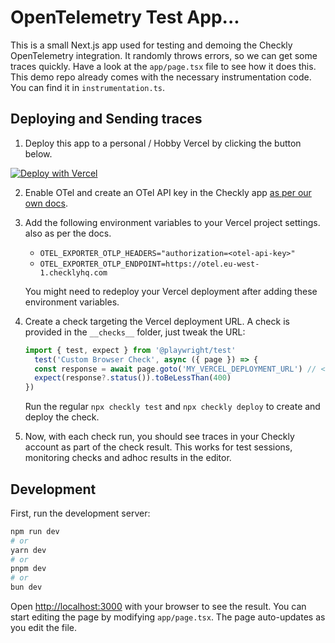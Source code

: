 # OpenTelemetry Test App...

This is a small Next.js app used for testing and demoing the Checkly OpenTelemetry integration. It randomly throws errors, 
so we can get some traces quickly. Have a look at the `app/page.tsx` file to see how it does this.
This demo repo already comes with the necessary instrumentation code. You can find it in `instrumentation.ts`.

## Deploying and Sending traces

1. Deploy this app to a personal / Hobby Vercel by clicking the button below.

[![Deploy with Vercel](https://vercel.com/button)](https://vercel.com/new/clone?repository-url=https%3A%2F%2Fgithub.com%2Fcheckly%2Fcheckly-otel-test-app)

2. Enable OTel and create an OTel API key in the Checkly app [as per our own docs](https://www.checklyhq.com/docs/open-telemetry/instrumenting-code/nextjs/#step-3-start-your-app-with-the-instrumentation).

3. Add the following environment variables to your Vercel project settings. also as per the docs.

    - `OTEL_EXPORTER_OTLP_HEADERS="authorization=<otel-api-key>"`
    - `OTEL_EXPORTER_OTLP_ENDPOINT=https://otel.eu-west-1.checklyhq.com`

    You might need to redeploy your Vercel deployment after adding these environment variables.

4. Create a check targeting the Vercel deployment URL. A check is provided in the `__checks__` folder, just tweak the URL:

    ```ts
    import { test, expect } from '@playwright/test'
      test('Custom Browser Check', async ({ page }) => {
      const response = await page.goto('MY_VERCEL_DEPLOYMENT_URL') // <- Change this
      expect(response?.status()).toBeLessThan(400)
    })
   ```
   Run the regular `npx checkly test` and `npx checkly deploy` to create and deploy the check.

5. Now, with each check run, you should see traces in your Checkly account as part of the check result. This works for
test sessions, monitoring checks and adhoc results in the editor.


## Development

First, run the development server:

```bash
npm run dev
# or
yarn dev
# or
pnpm dev
# or
bun dev
```

Open [http://localhost:3000](http://localhost:3000) with your browser to see the result.
You can start editing the page by modifying `app/page.tsx`. The page auto-updates as you edit the file.
